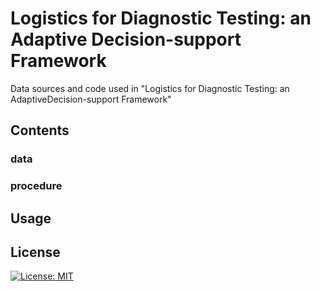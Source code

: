 # Logistics for Diagnostic Testing: an Adaptive Decision-support Framework
Data sources and code used in "Logistics for Diagnostic Testing: an AdaptiveDecision-support Framework"

## Contents

### data


### procedure

## Usage

## License
[![License: MIT](https://img.shields.io/badge/License-MIT-yellow.svg)](https://opensource.org/licenses/MIT)

